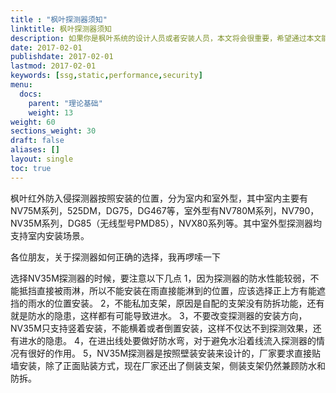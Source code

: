 ```yaml
---
title : "枫叶探测器须知"
linktitle: 枫叶探测器须知
description: 如果你是枫叶系统的设计人员或者安装人员，本文将会很重要，希望通过本文能设计出更加专业的方案，安装人员能得到正确的引导
date: 2017-02-01
publishdate: 2017-02-01
lastmod: 2017-02-01
keywords: [ssg,static,performance,security]
menu:
  docs:
    parent: "理论基础"
    weight: 13
weight: 60
sections_weight: 30
draft: false
aliases: []
layout: single
toc: true
---
```


枫叶红外防入侵探测器按照安装的位置，分为室内和室外型，其中室内主要有NV75M系列，525DM，DG75，DG467等，室外型有NV780M系列，NV790，NV35M系列，DG85（无线型号PMD85），NVX80系列等。其中室外型探测器均支持室内安装场景。

各位朋友，关于探测器如何正确的选择，我再啰嗦一下

选择NV35M探测器的时候，要注意以下几点
1，因为探测器的防水性能较弱，不能抵挡直接被雨淋，所以不能安装在雨直接能淋到的位置，应该选择正上方有能遮挡的雨水的位置安装。
2，不能私加支架，原因是自配的支架没有防拆功能，还有就是防水的隐患，这样都有可能导致进水。
3，不要改变探测器的安装方向，NV35M只支持竖着安装，不能横着或者倒置安装，这样不仅达不到探测效果，还有进水的隐患。
4，在进出线处要做好防水弯，对于避免水沿着线流入探测器的情况有很好的作用。
5，NV35M探测器是按照壁装安装来设计的，厂家要求直接贴墙安装，除了正面贴装方式，现在厂家还出了侧装支架，侧装支架仍然兼顾防水和防拆。

